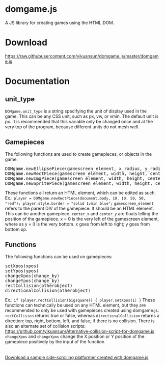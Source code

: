 # domgame.js
A JS library for creating games using the HTML DOM.

# Download
<a href="https://raw.githubusercontent.com/yikuansun/domgame.js/master/domgame.js" download>https://raw.githubusercontent.com/yikuansun/domgame.js/master/domgame.js</a>

# Documentation

<h2>unit_type</h2>
<code>DOMgame.unit_type</code> is a string specifying the unit of display used in the game. This can be any CSS unit, such as px, vw, or vmin. The default unit is px. It is recommended that this variable only be changed once and at the very top of the program, because different units do not mesh well.

<h2>Gamepieces</h2>
The following functions are used to create gamepieces, or objects in the game:
<pre>
DOMgame.newEllipsePiece(gamescreen_element, x_radius, y_radius, center_x, center_y, fill_color)
DOMgame.newRectPiece(gamescreen_element, width, height, center_x, center_y, fill_color)
DOMgame.newImgPiece(gamescreen_element, width, height, center_x, center_y, imageurl)
DOMgame.newSpritePiece(gamescreen_element, width, height, center_x, center_y, spritesheeturl, spritesheetwidth, spritesheetheight, spritetop, spriteleft)
</pre>
These functions all return an HTML element, which can be edited as such.
Ex.: <code>player = DOMgame.newRectPiece(document.body, 10, 10, 50, 50, "red"); player.style.border = "solid 1vmin blue";</code>
<code>gamescreen_element</code> refers to the parent DIV of the gamepiece. It should be an HTML element. This can be another gamepiece. <code>center_x</code> and <code>center_y</code> are floats telling the position of the gamepiece. x = 0 is the very left of the gamescreen element, where as y = 0 is the very bottom. x goes from left to right; y goes from bottom up.

<h2>Functions</h2>
The following functions can be used on gamepieces:
<pre>
setXpos(xpos)
setYpos(ypos)
changeXpos(change_by)
changeYpos(change_by)
rectCollision(otherobject)
directionalCollision(otherobject)
</pre>
Ex.: <code>if (player.rectCollision(bigsquare)) { player.setXpos(1) }</code>
These functions can technically be used on any HTML element, but they are recommended to only be used with gamepieces created using domgame.js.
<code>rectCollision</code> returns true or false, whereas <code>directionalCollision</code> returns a direction: top, right, bottom, left, and false, if there is no collision. 
There is also an alternate set of collision scripts: <a href="https://github.com/yikuansun/Alternative-collision-script-for-domgame.js">https://github.com/yikuansun/Alternative-collision-script-for-domgame.js</a>.
<code>changeXpos</code> and <code>changeYpos</code> change the X position or Y position of the gamepiece positively by the input of the function.
<br/>
<br/>
<br/><a href="https://github.com/yikuansun/Scrolling-platformer-demo-with-domgame.js/archive/master.zip">Download a sample side-scrolling platformer created with domgame.js</a>

